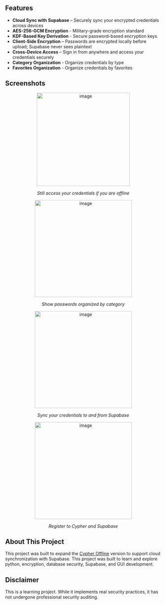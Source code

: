 
## Features

- **Cloud Sync with Supabase** – Securely sync your encrypted credentials across devices
- **AES-256-GCM Encryption** - Military-grade encryption standard
- **KDF-Based Key Derivation** - Secure password-based encryption keys
- **Client-Side Encryption** – Passwords are encrypted locally before upload; Supabase never sees plaintext
- **Cross-Device Access** – Sign in from anywhere and access your credentials securely
- **Category Organization** - Organize credentials by type
- **Favorites Organization** - Organize credentials by favorites

## Screenshots

<div align="center">
<img width="300" alt="image" src="https://github.com/user-attachments/assets/bdb01554-8318-47b5-9c58-9ed96bb4f7b6" />
  <p><em>Still access your credentials if you are offline</em></p>
</div>

<div align="center">
<img width="312" alt="image" src="https://github.com/user-attachments/assets/5c9e13ba-d2fb-40bc-ab7e-84f1e34c2d45" />
    <p><em>Show passwords organized by category</em></p>
  </div>

<div align="center">
<img width="312" alt="image" src="https://github.com/user-attachments/assets/64634274-4381-42f9-8287-86a6b2ef337d" />
  <p><em>Sync your credentials to and from Supabase</em></p>
</div>

<div align="center">
<img width="312" alt="image" src="https://github.com/user-attachments/assets/ed4b8a6e-c6cd-4138-a376-3d1abc518537" />
  <p><em>Register to Cypher and Supabase</em></p>
</div>

## About This Project
This project was built to expand the [Cypher Offline](https://github.com/chrialonso/cypher-offline) version to support cloud synchronization with Supabase. This project was built to learn and explore python, encryption, database security, Supabase, and GUI development.

## Disclaimer
This is a learning project. While it implements real security practices, it has not undergone professional security auditing.
